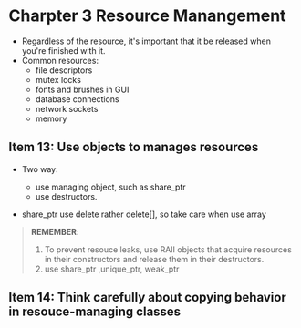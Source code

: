# Charpter 3 Resource Manangement
- Regardless of the resource, it's important that it be released when you're finished with it.
- Common resources:
  - file descriptors
  - mutex locks
  - fonts and brushes in GUI
  - database connections
  - network sockets
  - memory

## Item 13: Use objects to manages resources
- Two way:
  - use managing object, such as share_ptr
  - use destructors.

- share_ptr use delete rather delete[], so take care when use array 

> **REMEMBER**:
> 1. To prevent resouce leaks, use RAII objects that acquire resources in their constructors and release them in their destructors.
> 2. use share_ptr ,unique_ptr, weak_ptr


## Item 14: Think carefully about copying behavior in resouce-managing classes
